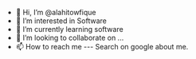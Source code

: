 - 👋 Hi, I’m @alahitowfique
- 👀 I’m interested in Software
- 🌱 I’m currently learning software
- 💞️ I’m looking to collaborate on ...
- 📫 How to reach me --- Search on google about me.

<!---
alahitowfique/alahitowfique is a ✨ special ✨ repository because its `README.md` (this file) appears on your GitHub profile.
You can click the Preview link to take a look at your changes.
--->
